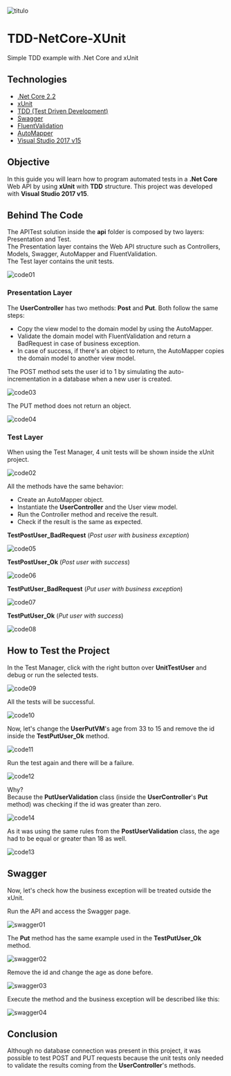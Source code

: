 ![titulo](/docs/titulo.JPG)

# TDD-NetCore-XUnit

Simple TDD example with .Net Core and xUnit

## Technologies

- [.Net Core 2.2](https://dotnet.microsoft.com/download/dotnet-core/2.2)
- [xUnit](https://docs.microsoft.com/pt-br/dotnet/core/testing/unit-testing-with-dotnet-test)
- [TDD (Test Driven Development)](https://www.googleadservices.com/pagead/aclk?sa=L&ai=DChcSEwjxzbaAipXkAhWKBZEKHWk_BH0YABAAGgJjZQ&ohost=www.google.com&cid=CAESEeD2LDtPn_nBt8wImJrHuw_-&sig=AOD64_2aQ5N8rO8qG9Gk0EHhRHIEJNKYAw&q=&ved=2ahUKEwih5a2AipXkAhXFKLkGHVDSCN0Q0Qx6BAgREAE&adurl=)
- [Swagger](https://docs.microsoft.com/pt-br/aspnet/core/tutorials/getting-started-with-swashbuckle?view=aspnetcore-2.2&tabs=visual-studio)
- [FluentValidation](https://www.c-sharpcorner.com/article/using-fluentvalidation-in-asp-net-core/)
- [AutoMapper](https://www.codeproject.com/Articles/1256100/Automapper-Using-NET-Core-API-2-1)
- [Visual Studio 2017 v15](https://docs.microsoft.com/pt-br/visualstudio/releasenotes/vs2017-relnotes-v15.0)

## Objective

In this guide you will learn how to program automated tests in a **.Net Core** Web API by using **xUnit** with **TDD** structure. This project was developed with **Visual Studio 2017 v15**.

## Behind The Code

The APITest solution inside the **api** folder is composed by two layers: Presentation and Test.  
The Presentation layer contains the Web API structure such as Controllers, Models, Swagger, AutoMapper and FluentValidation.  
The Test layer contains the unit tests.

![code01](/docs/code01.JPG)

### Presentation Layer

The **UserController** has two methods: **Post** and **Put**. Both follow the same steps:

- Copy the view model to the domain model by using the AutoMapper.
- Validate the domain model with FluentValidation and return a BadRequest in case of business exception.
- In case of success, if there's an object to return, the AutoMapper copies the domain model to another view model.

The POST method sets the user id to 1 by simulating the auto-incrementation in a database when a new user is created.

![code03](/docs/code03.JPG)

The PUT method does not return an object.

![code04](/docs/code04.JPG)

### Test Layer

When using the Test Manager, 4 unit tests will be shown inside the xUnit project.

![code02](/docs/code02.JPG)

All the methods have the same behavior:

- Create an AutoMapper object.
- Instantiate the **UserController** and the User view model.
- Run the Controller method and receive the result.
- Check if the result is the same as expected.

**TestPostUser_BadRequest** (_Post user with business exception_)

![code05](/docs/code05.JPG)

**TestPostUser_Ok** (_Post user with success_)

![code06](/docs/code06.JPG)

**TestPutUser_BadRequest** (_Put user with business exception_)

![code07](/docs/code07.JPG)

**TestPutUser_Ok** (_Put user with success_)

![code08](/docs/code08.JPG)

## How to Test the Project

In the Test Manager, click with the right button over **UnitTestUser** and debug or run the selected tests.

![code09](/docs/code09.JPG)

All the tests will be successful.

![code10](/docs/code10.JPG)

Now, let's change the **UserPutVM**'s age from 33 to 15 and remove the id inside the **TestPutUser_Ok** method.

![code11](/docs/code11.JPG)

Run the test again and there will be a failure.

![code12](/docs/code12.JPG)

Why?  
Because the **PutUserValidation** class (inside the **UserController**'s **Put** method) was checking if the id was greater than zero.

![code14](/docs/code14.JPG)

As it was using the same rules from the **PostUserValidation** class, the age had to be equal or greater than 18 as well.

![code13](/docs/code13.JPG)

## Swagger

Now, let's check how the business exception will be treated outside the xUnit.

Run the API and access the Swagger page.

![swagger01](/docs/swagger01.JPG)

The **Put** method has the same example used in the **TestPutUser_Ok** method.

![swagger02](/docs/swagger02.JPG)

Remove the id and change the age as done before.

![swagger03](/docs/swagger03.JPG)

Execute the method and the business exception will be described like this:

![swagger04](/docs/swagger04.JPG)

## Conclusion

Although no database connection was present in this project, it was possible to test POST and PUT requests because the unit tests only needed to validate the results coming from the **UserController**'s methods.

